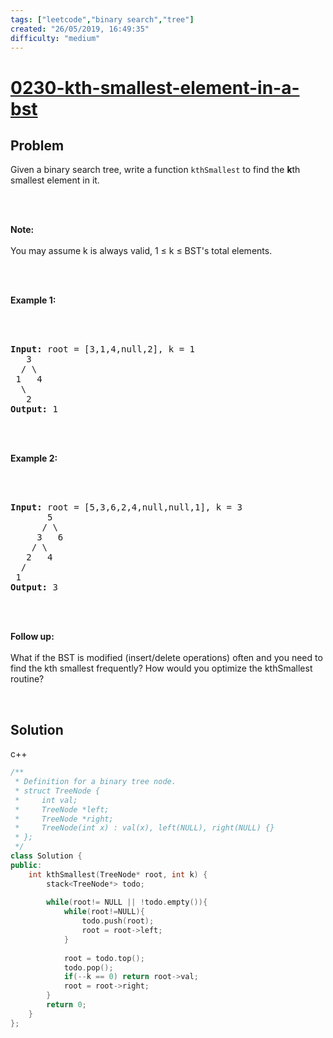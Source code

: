 ```yaml
---
tags: ["leetcode","binary search","tree"]
created: "26/05/2019, 16:49:35"
difficulty: "medium"
---
```


# [0230-kth-smallest-element-in-a-bst](https://leetcode.com/problems/kth-smallest-element-in-a-bst/)

## Problem
<div><p>Given a binary search tree, write a function <code>kthSmallest</code> to find the <b>k</b>th smallest element in it.</p><br><br><p><b>Note: </b><br><br>You may assume k is always valid, 1 ≤ k ≤ BST's total elements.</p><br><br><p><strong>Example 1:</strong></p><br><br><pre><strong>Input:</strong> root = [3,1,4,null,2], k = 1<br>   3<br>  / \<br> 1   4<br>  \<br>&nbsp;  2<br><strong>Output:</strong> 1</pre><br><br><p><strong>Example 2:</strong></p><br><br><pre><strong>Input:</strong> root = [5,3,6,2,4,null,null,1], k = 3<br>       5<br>      / \<br>     3   6<br>    / \<br>   2   4<br>  /<br> 1<br><strong>Output:</strong> 3<br></pre><br><br><p><b>Follow up:</b><br><br>What if the BST is modified (insert/delete operations) often and you need to find the kth smallest frequently? How would you optimize the kthSmallest routine?</p><br></div>

## Solution

c++
```c++
/**
 * Definition for a binary tree node.
 * struct TreeNode {
 *     int val;
 *     TreeNode *left;
 *     TreeNode *right;
 *     TreeNode(int x) : val(x), left(NULL), right(NULL) {}
 * };
 */
class Solution {
public:
    int kthSmallest(TreeNode* root, int k) {
        stack<TreeNode*> todo;
        
        while(root!= NULL || !todo.empty()){
            while(root!=NULL){
                todo.push(root);
                root = root->left;
            }
            
            root = todo.top();
            todo.pop();
            if(--k == 0) return root->val;
            root = root->right;
        }
        return 0; 
    }
};
​
```
